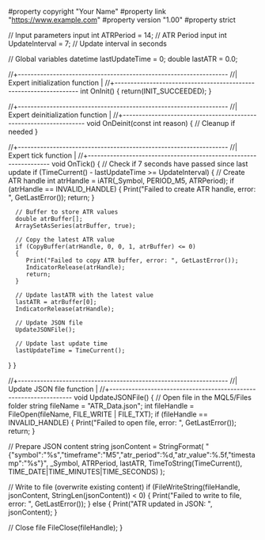 #property copyright "Your Name"
#property link      "https://www.example.com"
#property version   "1.00"
#property strict

// Input parameters
input int ATRPeriod = 14; // ATR Period
input int UpdateInterval = 7; // Update interval in seconds

// Global variables
datetime lastUpdateTime = 0;
double lastATR = 0.0;

//+------------------------------------------------------------------
//| Expert initialization function                                     |
//+------------------------------------------------------------------
int OnInit()
{
   return(INIT_SUCCEEDED);
}

//+------------------------------------------------------------------
//| Expert deinitialization function                                   |
//+------------------------------------------------------------------
void OnDeinit(const int reason)
{
   // Cleanup if needed
}

//+------------------------------------------------------------------
//| Expert tick function                                               |
//+------------------------------------------------------------------
void OnTick()
{
   // Check if 7 seconds have passed since last update
   if (TimeCurrent() - lastUpdateTime >= UpdateInterval)
   {
      // Create ATR handle
      int atrHandle = iATR(_Symbol, PERIOD_M5, ATRPeriod);
      if (atrHandle == INVALID_HANDLE)
      {
         Print("Failed to create ATR handle, error: ", GetLastError());
         return;
      }
      
      // Buffer to store ATR values
      double atrBuffer[];
      ArraySetAsSeries(atrBuffer, true);
      
      // Copy the latest ATR value
      if (CopyBuffer(atrHandle, 0, 0, 1, atrBuffer) <= 0)
      {
         Print("Failed to copy ATR buffer, error: ", GetLastError());
         IndicatorRelease(atrHandle);
         return;
      }
      
      // Update lastATR with the latest value
      lastATR = atrBuffer[0];
      IndicatorRelease(atrHandle);
      
      // Update JSON file
      UpdateJSONFile();
      
      // Update last update time
      lastUpdateTime = TimeCurrent();
   }
}

//+------------------------------------------------------------------
//| Update JSON file function                                          |
//+------------------------------------------------------------------
void UpdateJSONFile()
{
   // Open file in the MQL5/Files folder
   string fileName = "ATR_Data.json";
   int fileHandle = FileOpen(fileName, FILE_WRITE | FILE_TXT);
   if (fileHandle == INVALID_HANDLE)
   {
      Print("Failed to open file, error: ", GetLastError());
      return;
   }
   
   // Prepare JSON content
   string jsonContent = StringFormat(
      "{\"symbol\":\"%s\",\"timeframe\":\"M5\",\"atr_period\":%d,\"atr_value\":%.5f,\"timestamp\":\"%s\"}",
      _Symbol, ATRPeriod, lastATR, TimeToString(TimeCurrent(), TIME_DATE|TIME_MINUTES|TIME_SECONDS)
   );
   
   // Write to file (overwrite existing content)
   if (FileWriteString(fileHandle, jsonContent, StringLen(jsonContent)) < 0)
   {
      Print("Failed to write to file, error: ", GetLastError());
   }
   else
   {
      Print("ATR updated in JSON: ", jsonContent);
   }
   
   // Close file
   FileClose(fileHandle);
}